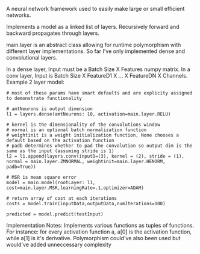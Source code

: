 A neural network framework used to easily make large or small efficient networks.

Implements a model as a linked list of layers.
Recursively forward and backward propagates through layers.

main.layer is an abstract class allowing for runtime polymorphism with different layer implementations.
So far I've only implemented dense and convolutional layers.

In a dense layer, Input must be a Batch Size X Features numpy matrix.
In a conv layer, Input is Batch Size X FeatureD1 X ... X FeatureDN X Channels.
Example 2 layer model:
```
# most of these params have smart defaults and are explicity assigned to demonstrate functionality

# amtNeurons is output dimension
l1 = layers.dense(amtNeurons: 10, activation=main.layer.RELU)

# kernel is the dimensionality of the convolutions window
# normal is an optional batch normalization function
# weightinit is a weight initialization function, None chooses a default based on the activation function
# padb determines whether to pad the convolution so output dim is the same as the input (assuming stride is 1)
l2 = l1.append(layers.conv(inputD=(3), kernel = (2), stride = (1), normal = main.layer.ZMNORMAL, weightinit=main.layer.HENORM, padb=True))

# MSR is mean square error
model = main.model(rootLayer: l1, cost=main.layer.MSR,learningRate=.1,optimizer=ADAM)

# return array of cost at each iterations
costs = model.train(inputData,outputData,numIterations=100)

predicted = model.predict(testInput)
```

Implementation Notes:
Implements various functions as tuples of functions.
For instance: for every activation function a, a[0] is the activation function, while a[1] is it's derivative.
Polymorphism could've also been used but would've added unneccessary complexity
